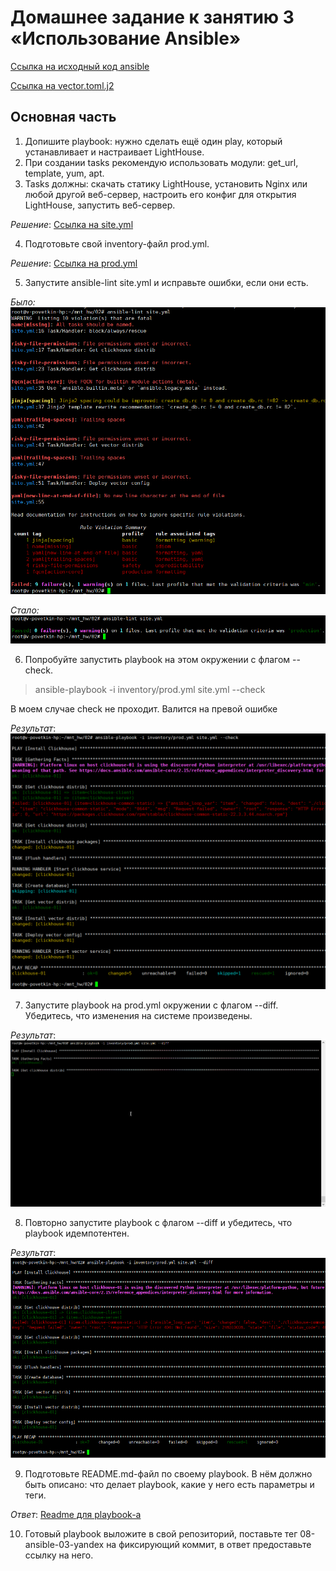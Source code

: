 # Домашнее задание к занятию 3 «Использование Ansible»

[Ссылка на исходный код ansible](./home_work/mnt_02/)

[Ссылка на vector.toml.j2](./home_work/mnt_02/templates/vector.toml.j2)

## Основная часть

1. Допишите playbook: нужно сделать ещё один play, который устанавливает и настраивает LightHouse.
2. При создании tasks рекомендую использовать модули: get_url, template, yum, apt.
3. Tasks должны: скачать статику LightHouse, установить Nginx или любой другой веб-сервер, настроить его конфиг для открытия LightHouse, запустить веб-сервер.

*Решение*: [Ссылка на site.yml](./home_work/mnt_03/site.yml#L68-98)

4. Подготовьте свой inventory-файл prod.yml.

*Решение*: [Ссылка на prod.yml](./home_work/mnt_03/inventory/prod.yml)

5. Запустите ansible-lint site.yml и исправьте ошибки, если они есть.

*Было:*
![mnt3-task5-1](./home_work/mnt_03/screenshots/Screenshot_5.png)

*Стало:*
![mnt3-task5-2](./home_work/mnt_03/screenshots/Screenshot_5_fixed.png)

6. Попробуйте запустить playbook на этом окружении с флагом --check.

> ansible-playbook -i inventory/prod.yml site.yml --check

В моем случае check не проходит. Валится на превой ошибке

*Результат*: ![mnt3-task6-1](./home_work/mnt_03/screenshots/Screenshot_6.png)

7. Запустите playbook на prod.yml окружении с флагом --diff. Убедитесь, что изменения на системе произведены.

*Результат*: ![mnt3-task7-1](./home_work/mnt_03/screenshots/Screenshot_7.gif)

8. Повторно запустите playbook с флагом --diff и убедитесь, что playbook идемпотентен.

*Результат*: ![mnt3-task8-1](./home_work/mnt_03/screenshots/Screenshot_8.png)

9. Подготовьте README.md-файл по своему playbook. В нём должно быть описано: что делает playbook, какие у него есть параметры и теги.

*Ответ*: [Readme для playbook-а](./home_work/mnt_03/README.md)

10. Готовый playbook выложите в свой репозиторий, поставьте тег 08-ansible-03-yandex на фиксирующий коммит, в ответ предоставьте ссылку на него.
